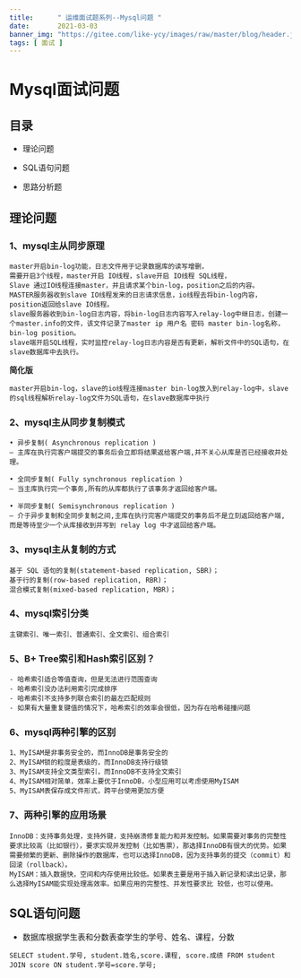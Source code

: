 ```yaml
---
title:      " 运维面试题系列--Mysql问题 "
date:       2021-03-03
banner_img: "https://gitee.com/like-ycy/images/raw/master/blog/header.jpg"
tags: [ 面试 ]
---
```


# Mysql面试问题



## 目录

- 理论问题

- SQL语句问题

- 思路分析题



## 理论问题

### 1、mysql主从同步原理

```
master开启bin-log功能，日志文件用于记录数据库的读写增删，
需要开启3个线程，master开启 IO线程，slave开启 IO线程 SQL线程，
Slave 通过IO线程连接master，并且请求某个bin-log，position之后的内容。
MASTER服务器收到slave IO线程发来的日志请求信息，io线程去将bin-log内容，position返回给slave IO线程。
slave服务器收到bin-log日志内容，将bin-log日志内容写入relay-log中继日志，创建一个master.info的文件，该文件记录了master ip 用户名 密码 master bin-log名称，bin-log position。
slave端开启SQL线程，实时监控relay-log日志内容是否有更新，解析文件中的SQL语句，在slave数据库中去执行。
```

**简化版**

```
master开启bin-log，slave的io线程连接master bin-log放入到relay-log中，slave的sql线程解析relay-log文件为SQL语句，在slave数据库中执行
```

### 2、mysql主从同步复制模式

```
• 异步复制( Asynchronous replication )
– 主库在执行完客户端提交的事务后会立即将结果返给客户端,并不关心从库是否已经接收并处理。

• 全同步复制( Fully synchronous replication )
– 当主库执行完一个事务,所有的从库都执行了该事务才返回给客户端。

• 半同步复制( Semisynchronous replication )
– 介于异步复制和全同步复制之间,主库在执行完客户端提交的事务后不是立刻返回给客户端,而是等待至少一个从库接收到并写到 relay log 中才返回给客户端。
```

### 3、mysql主从复制的方式

```
基于 SQL 语句的复制(statement-based replication, SBR)；
基于行的复制(row-based replication, RBR)；
混合模式复制(mixed-based replication, MBR)；
```

### 4、mysql索引分类

```
主键索引、唯一索引、普通索引、全文索引、组合索引
```

### 5、B+ Tree索引和Hash索引区别？

```
- 哈希索引适合等值查询，但是无法进行范围查询 
- 哈希索引没办法利用索引完成排序 
- 哈希索引不支持多列联合索引的最左匹配规则 
- 如果有大量重复键值的情况下，哈希索引的效率会很低，因为存在哈希碰撞问题
```

### 6、mysql两种引擎的区别

```
1、MyISAM是非事务安全的，而InnoDB是事务安全的
2、MyISAM锁的粒度是表级的，而InnoDB支持行级锁
3、MyISAM支持全文类型索引，而InnoDB不支持全文索引
4、MyISAM相对简单，效率上要优于InnoDB，小型应用可以考虑使用MyISAM
5、MyISAM表保存成文件形式，跨平台使用更加方便
```

### 7、两种引擎的应用场景

```
InnoDB：支持事务处理，支持外键，支持崩溃修复能力和并发控制。如果需要对事务的完整性要求比较高（比如银行），要求实现并发控制（比如售票），那选择InnoDB有很大的优势。如果需要频繁的更新、删除操作的数据库，也可以选择InnoDB，因为支持事务的提交（commit）和回滚（rollback）。 
MyISAM：插入数据快，空间和内存使用比较低。如果表主要是用于插入新记录和读出记录，那么选择MyISAM能实现处理高效率。如果应用的完整性、并发性要求比 较低，也可以使用。
```



## SQL语句问题

- 数据库根据学生表和分数表查学生的学号、姓名、课程，分数

```mysql
SELECT student.学号, student.姓名,score.课程, score.成绩 FROM student JOIN score ON student.学号=score.学号;
```
